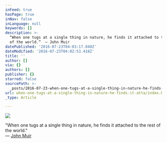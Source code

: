 ```yaml
---
inFeed: true
hasPage: true
inNav: false
inLanguage: null
keywords: []
description: >-
  “When one tugs at a single thing in nature, he finds it attached to the rest
  of the world.”  ― John Muir
datePublished: '2016-07-23T04:03:17.840Z'
dateModified: '2016-07-23T04:02:53.418Z'
title: ''
author: []
via: {}
authors: []
publisher: {}
starred: false
sourcePath: >-
  _posts/2016-07-23-when-one-tugs-at-a-single-thing-in-nature-he-finds-it-atta.md
url: when-one-tugs-at-a-single-thing-in-nature-he-finds-it-atta/index.html
_type: Article

---
```

![](https://the-grid-user-content.s3-us-west-2.amazonaws.com/9c7a60dc-acb9-49e6-ac96-3b415d085b18.jpg)

"When one tugs at a single thing in nature, he finds it attached to the rest of the world."   
― [John Muir][0]

[0]: https://www.goodreads.com/author/show/5297.John_Muir